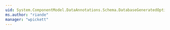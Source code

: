 ```yaml
---
uid: System.ComponentModel.DataAnnotations.Schema.DatabaseGeneratedOption
ms.author: "riande"
manager: "wpickett"
---
```

